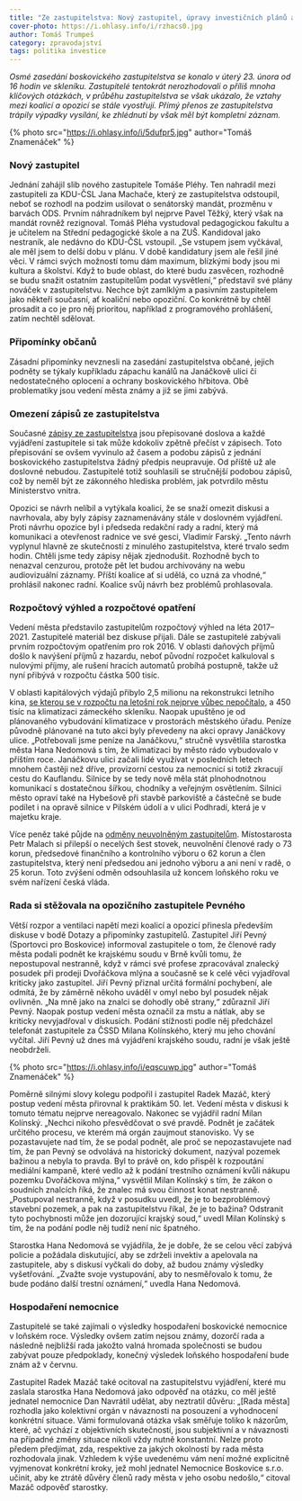 ```yaml
---
title: "Ze zastupitelstva: Nový zastupitel, úpravy investičních plánů a vyostřující se vztahy koalice a opozice"
cover-photo: https://i.ohlasy.info/i/rzhacs0.jpg
author: Tomáš Trumpeš
category: zpravodajství
tags: politika investice
---
```


*Osmé zasedání boskovického zastupitelstva se konalo v úterý 23. února od 16 hodin ve skleníku. Zastupitelé tentokrát nerozhodovali o příliš mnoha klíčových otázkách, v průběhu zastupitelstva se však ukázalo, že vztahy mezi koalicí a opozicí se stále vyostřují. Přímý přenos ze zastupitelstva trápily výpadky vysílání, ke zhlédnutí by však měl být kompletní záznam.*

{% photo src="https://i.ohlasy.info/i/5dufpr5.jpg" author="Tomáš Znamenáček" %}

### Nový zastupitel

Jednání zahájil slib nového zastupitele Tomáše Pléhy. Ten nahradil mezi zastupiteli za KDU-ČSL Jana Machače, který ze zastupitelstva odstoupil, neboť se rozhodl na podzim usilovat o senátorský mandát, prozměnu v barvách ODS. Prvním náhradníkem byl nejprve Pavel Těžký, který však na mandát rovněž rezignoval. Tomáš Pléha vystudoval pedagogickou fakultu a je učitelem na Střední pedagogické škole a na ZUŠ. Kandidoval jako nestraník, ale nedávno do KDU-ČSL vstoupil. „Se vstupem jsem vyčkával, ale měl jsem to delší dobu v plánu. V době kandidatury jsem ale řešil jiné věci. V rámci svých možností tomu dám maximum, blízkými body jsou mi kultura a školství. Když to bude oblast, do které budu zasvěcen, rozhodně se budu snažit ostatním zastupitelům podat vysvětlení,“ představil své plány nováček v zastupitelstvu. Nechce být zamlklým a pasivním zastupitelem jako někteří současní, ať koaliční nebo opoziční. Co konkrétně by chtěl prosadit a co je pro něj prioritou, například z programového prohlášení, zatím nechtěl sdělovat.  

### Připomínky občanů

Zásadní připomínky nevznesli na zasedání zastupitelstva občané, jejich podněty se týkaly kupříkladu zápachu kanálů na Janáčkově ulici či nedostatečného oplocení a ochrany boskovického hřbitova. Obě problematiky jsou vedení města známy a již se jimi zabývá.

### Omezení zápisů ze zastupitelstva

Současné [zápisy ze zastupitelstva](http://boskovice.cz/zapisy%2Dz%2Djednani%2Dzm/ds-1267/p1=1180) jsou přepisované doslova a každé vyjádření zastupitele si tak může kdokoliv zpětně přečíst v zápisech. Toto přepisování se ovšem vyvinulo až časem a podobu zápisů z jednání boskovického zastupitelstva žádný předpis neupravuje. Od příště už ale doslovné nebudou. Zastupitelé totiž souhlasili se stručnější podobou zápisů, což by neměl být ze zákonného hlediska problém, jak potvrdilo městu Ministerstvo vnitra. 

Opozici se návrh nelíbil a vytýkala koalici, že se snaží omezit diskusi a navrhovala, aby byly zápisy zaznamenávány stále v doslovném vyjádření. Proti návrhu opozice byl i předseda redakční rady a radní, který má komunikaci a otevřenost radnice ve své gesci, Vladimír Farský. „Tento návrh vyplynul hlavně ze skutečností z minulého zastupitelstva, které trvalo sedm hodin. Chtěli jsme tedy zápisy nějak zjednodušit. Rozhodně bych to nenazval cenzurou, protože pět let budou archivovány na webu audiovizuální záznamy. Příští koalice ať si udělá, co uzná za vhodné,“ prohlásil nakonec radní. Koalice svůj návrh bez problémů prohlasovala.

### Rozpočtový výhled a rozpočtové opatření

Vedení města představilo zastupitelům rozpočtový výhled na léta 2017–2021. Zastupitelé materiál bez diskuse přijali. Dále se zastupitelé zabývali prvním rozpočtovým opatřením pro rok 2016. V oblasti daňových příjmů došlo k navýšení příjmů z hazardu, neboť původní rozpočet kalkuloval s nulovými příjmy, ale rušení hracích automatů probíhá postupně, takže už nyní přibývá v rozpočtu částka 500 tisíc. 

V oblasti kapitálových výdajů přibylo 2,5 milionu na rekonstrukci letního kina, [se kterou se v rozpočtu na letošní rok nejprve vůbec nepočítalo](/clanky/2015/08/rekonstrukce-letnaku.html), a 450 tisíc na klimatizaci zámeckého skleníku. Naopak upuštěno je od plánovaného vybudování klimatizace v prostorách městského úřadu. Peníze původně plánované na tuto akci byly převedeny na akci opravy Janáčkovy ulice. „Potřebovali jsme peníze na Janáčkovu,“ stručně vysvětlila starostka města Hana Nedomová s tím, že klimatizaci by město rádo vybudovalo v příštím roce. Janáčkovu ulici začali lidé využívat v posledních letech mnohem častěji než dříve, provizorní cestou za nemocnicí si totiž zkracují cestu do Kauflandu. Silnice by se tedy nově měla stát plnohodnotnou komunikací s dostatečnou šířkou, chodníky a veřejným osvětlením. Silnici město opraví také na Hybešově při stavbě parkoviště a částečně se bude podílet i na opravě silnice v Pilském údolí a v ulici Podhradí, která je v majetku kraje.

Více peněz také půjde na [odměny neuvolněným zastupitelům](/clanky/2015/12/platy-zastupitelu.html). Místostarosta Petr Malach si přilepší o necelých šest stovek, neuvolnění členové rady o 73 korun, předsedové finančního a kontrolního výboru o 62 korun a člen zastupitelstva, který není předsedou ani jednoho výboru a ani není v radě, o 25 korun. Toto zvýšení odměn odsouhlasila už koncem loňského roku ve svém nařízení česká vláda.

### Rada si stěžovala na opozičního zastupitele Pevného

Větší rozpor a ventilaci napětí mezi koalicí a opozicí přinesla především diskuse v bodě Dotazy a připomínky zastupitelů. Zastupitel Jiří Pevný (Sportovci pro Boskovice) informoval zastupitele o tom, že členové rady města podali podnět ke krajskému soudu v Brně kvůli tomu, že nepostupoval nestranně, když v rámci své profese zpracovával znalecký posudek při prodeji Dvořáčkova mlýna a současně se k celé věci vyjadřoval kriticky jako zastupitel. Jiří Pevný přiznal určitá formální pochybení, ale odmítá, že by záměrně někoho uváděl v omyl nebo byl posudek nějak ovlivněn. „Na mně jako na znalci se dohodly obě strany,“ zdůraznil Jiří Pevný. Naopak postup vedení města označil za mstu a nátlak, aby se kriticky nevyjadřoval v diskusích. Podání stížnosti podle něj předcházel telefonát zastupitele za ČSSD Milana Kolínského, který mu jeho chování vyčítal. Jiří Pevný už dnes má vyjádření krajského soudu, radní je však ještě neobdrželi.

{% photo src="https://i.ohlasy.info/i/eqscuwp.jpg" author="Tomáš Znamenáček" %}

Poměrně silnými slovy kolegu podpořil i zastupitel Radek Mazáč, který postup vedení města přirovnal k praktikám 50. let. Vedení města v diskusi k tomuto tématu nejprve nereagovalo. Nakonec se vyjádřil radní Milan Kolínský. „Nechci nikoho přesvědčovat o své pravdě. Podnět je začátek určitého procesu, ve kterém má orgán zaujmout stanovisko. Vy se pozastavujete nad tím, že se podal podnět, ale proč se nepozastavujete nad tím, že pan Pevný se odvolává na historický dokument, nazýval pozemek bažinou a nebyla to pravda. Byl to právě on, kdo přispěl k rozpoutání mediální kampaně, které vedlo až k podání trestního oznámení kvůli nákupu pozemku Dvořáčkova mlýna,“ vysvětlil Milan Kolínský s tím, že zákon o soudních znalcích říká, že znalec má svou činnost konat nestranně. „Postupoval nestranně, když v posudku uvedl, že je to bezproblémový stavební pozemek, a pak na zastupitelstvu říkal, že je to bažina? Odstranit tyto pochybnosti může jen dozorující krajský soud,“ uvedl Milan Kolínský s tím, že na podání podle něj tudíž není nic špatného.

Starostka Hana Nedomová se vyjádřila, že je dobře, že se celou věcí zabývá policie a požádala diskutující, aby se zdrželi invektiv a apelovala na zastupitele, aby s diskusí vyčkali do doby, až budou známy výsledky vyšetřování. „Zvažte svoje vystupování, aby to nesměřovalo k tomu, že bude podáno další trestní oznámení,“ uvedla Hana Nedomová.

### Hospodaření nemocnice

Zastupitelé se také zajímali o výsledky hospodaření boskovické nemocnice v loňském roce. Výsledky ovšem zatím nejsou známy, dozorčí rada a následně nejbližší rada jakožto valná hromada společnosti se budou zabývat pouze předpoklady, konečný výsledek loňského hospodaření bude znám až v červnu.

Zastupitel Radek Mazáč také ocitoval na zastupitelstvu vyjádření, které mu zaslala starostka Hana Nedomová jako odpověď na otázku, co měl ještě jednatel nemocnice Dan Navrátil udělat, aby neztratil důvěru: „[Rada města] rozhodla jako kolektivní orgán v návaznosti na posouzení a vyhodnocení konkrétní situace. Vámi formulovaná otázka však směřuje toliko k názorům, které, ač vychází z objektivních skutečností, jsou subjektivní a v návaznosti na případné změny situace nikoli vždy nutně konstantní. Nelze proto předem předjímat, zda, respektive za jakých okolností by rada města rozhodovala jinak. Vzhledem k výše uvedenému vám není možné explicitně vyjmenovat konkrétní kroky, jež mohl jednatel Nemocnice Boskovice s.r.o. učinit, aby ke ztrátě důvěry členů rady města v jeho osobu nedošlo,“ citoval Mazáč odpověď starostky. 
